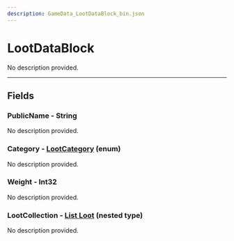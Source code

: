 ```yaml
---
description: GameData_LootDataBlock_bin.json
---
```


# LootDataBlock

No description provided.

***

## Fields

### PublicName - String

No description provided.

### Category - [LootCategory](../../enum-types.md#lootcategory) (enum)

No description provided.

### Weight - Int32

No description provided.

### LootCollection - [List Loot](../../nested-types/loot.md) (nested type)

No description provided.
